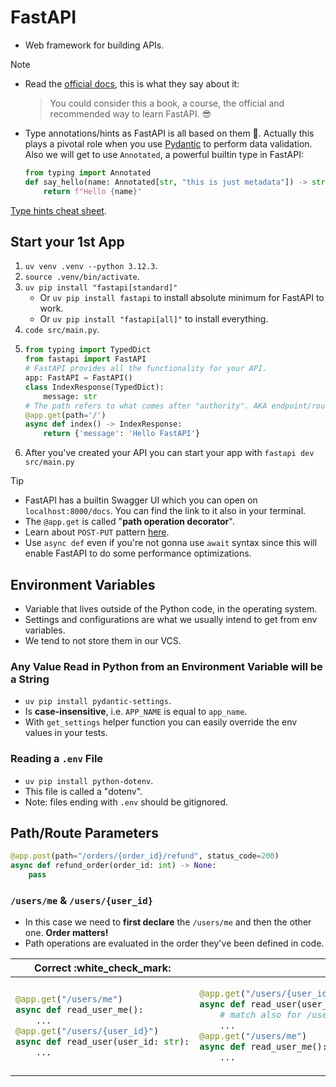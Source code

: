 # FastAPI

- Web framework for building APIs.

> [!NOTE]
>
> - Read the [official docs](https://fastapi.tiangolo.com/learn/), this is what they say about it:
>
>   > You could consider this a book, a course, the official and recommended way to learn FastAPI. :sunglasses:
>
> - Type annotations/hints as FastAPI is all based on them :slightly_smiling_face:. Actually this plays a pivotal role when you use [Pydantic](https://docs.pydantic.dev/latest/) to perform data validation. Also we will get to use `Annotated`, a powerful builtin type in FastAPI:
>
>   ```py
>   from typing import Annotated
>   def say_hello(name: Annotated[str, "this is just metadata"]) -> str:
>       return f"Hello {name}"
>   ```
>
> [Type hints cheat sheet](https://mypy.readthedocs.io/en/latest/cheat_sheet_py3.html).

## Start your 1st App

1. `uv venv .venv --python 3.12.3`.
2. `source .venv/bin/activate`.
3. `uv pip install "fastapi[standard]"`
   - Or `uv pip install fastapi` to install absolute minimum for FastAPI to work.
   - Or `uv pip install "fastapi[all]"` to install everything.
4. `code src/main.py`.
5. ```py
   from typing import TypedDict
   from fastapi import FastAPI
   # FastAPI provides all the functionality for your API.
   app: FastAPI = FastAPI()
   class IndexResponse(TypedDict):
       message: str
   # The path refers to what comes after "authority". AKA endpoint/route.
   @app.get(path='/')
   async def index() -> IndexResponse:
       return {'message': 'Hello FastAPI'}
   ```
6. After you've created your API you can start your app with `fastapi dev src/main.py`

> [!TIP]
>
> - FastAPI has a builtin Swagger UI which you can open on `localhost:8000/docs`. You can find the link to it also in your terminal.
> - The `@app.get` is called "**path operation decorator**".
> - Learn about `POST-PUT` pattern [here](https://dev.to/kasir-barati/patch-vs-put-2pa3).
> - Use `async def` even if you're not gonna use `await` syntax since this will enable FastAPI to do some performance optimizations.

## Environment Variables

- Variable that lives outside of the Python code, in the operating system.
- Settings and configurations are what we usually intend to get from env variables.
- We tend to not store them in our VCS.

### Any Value Read in Python from an Environment Variable will be a String

- `uv pip install pydantic-settings`.
- Is **case-insensitive**, i.e. `APP_NAME` is equal to `app_name`.
- With `get_settings` helper function you can easily override the env values in your tests.

### Reading a `.env` File

- `uv pip install python-dotenv`.
- This file is called a "dotenv".
- Note: files ending with `.env` should be gitignored.

## Path/Route Parameters

```py
@app.post(path="/orders/{order_id}/refund", status_code=200)
async def refund_order(order_id: int) -> None:
    pass
```

### `/users/me` & `/users/{user_id}`

- In this case we need to **first declare** the `/users/me` and then the other one. **Order matters!**
- Path operations are evaluated in the order they've been defined in code.

<table>
<thead><tr><th>Correct :white_check_mark:</th><th>Incorrect :x:</th></tr></thead>
<tbody><tr><td>

```py
@app.get("/users/me")
async def read_user_me():
    ...
@app.get("/users/{user_id}")
async def read_user(user_id: str):
    ...
```

</td><td>

```py
@app.get("/users/{user_id}")
async def read_user(user_id: str):
    # match also for /users/me, "thinking" that it's receiving a parameter user_id with a value of "me".
    ...
@app.get("/users/me")
async def read_user_me():
    ...
```

</td></tr></tbody>

</table>
